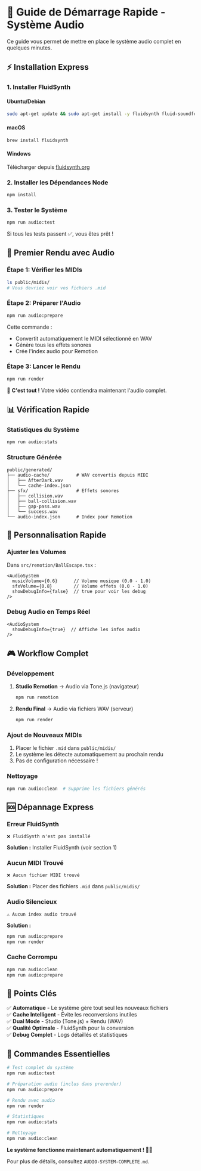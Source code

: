 # 🚀 Guide de Démarrage Rapide - Système Audio

Ce guide vous permet de mettre en place le système audio complet en quelques minutes.

## ⚡ Installation Express

### 1. Installer FluidSynth

#### Ubuntu/Debian
```bash
sudo apt-get update && sudo apt-get install -y fluidsynth fluid-soundfont-gm
```

#### macOS
```bash
brew install fluidsynth
```

#### Windows
Télécharger depuis [fluidsynth.org](https://www.fluidsynth.org/download/)

### 2. Installer les Dépendances Node
```bash
npm install
```

### 3. Tester le Système
```bash
npm run audio:test
```

Si tous les tests passent ✅, vous êtes prêt !

## 🎵 Premier Rendu avec Audio

### Étape 1: Vérifier les MIDIs
```bash
ls public/midis/
# Vous devriez voir vos fichiers .mid
```

### Étape 2: Préparer l'Audio
```bash
npm run audio:prepare
```
Cette commande :
- Convertit automatiquement le MIDI sélectionné en WAV
- Génère tous les effets sonores
- Crée l'index audio pour Remotion

### Étape 3: Lancer le Rendu
```bash
npm run render
```

🎉 **C'est tout !** Votre vidéo contiendra maintenant l'audio complet.

## 📊 Vérification Rapide

### Statistiques du Système
```bash
npm run audio:stats
```

### Structure Générée
```
public/generated/
├── audio-cache/          # WAV convertis depuis MIDI
│   ├── AfterDark.wav
│   └── cache-index.json
├── sfx/                  # Effets sonores
│   ├── collision.wav
│   ├── ball-collision.wav
│   ├── gap-pass.wav
│   └── success.wav
└── audio-index.json      # Index pour Remotion
```

## 🔧 Personnalisation Rapide

### Ajuster les Volumes
Dans `src/remotion/BallEscape.tsx` :
```tsx
<AudioSystem
  musicVolume={0.6}      // Volume musique (0.0 - 1.0)
  sfxVolume={0.8}        // Volume effets (0.0 - 1.0)
  showDebugInfo={false}  // true pour voir les debug
/>
```

### Debug Audio en Temps Réel
```tsx
<AudioSystem
  showDebugInfo={true}  // Affiche les infos audio
/>
```

## 🎮 Workflow Complet

### Développement
1. **Studio Remotion** → Audio via Tone.js (navigateur)
   ```bash
   npm run remotion
   ```

2. **Rendu Final** → Audio via fichiers WAV (serveur)
   ```bash
   npm run render
   ```

### Ajout de Nouveaux MIDIs
1. Placer le fichier `.mid` dans `public/midis/`
2. Le système les détecte automatiquement au prochain rendu
3. Pas de configuration nécessaire !

### Nettoyage
```bash
npm run audio:clean  # Supprime les fichiers générés
```

## 🆘 Dépannage Express

### Erreur FluidSynth
```
❌ FluidSynth n'est pas installé
```
**Solution :** Installer FluidSynth (voir section 1)

### Aucun MIDI Trouvé
```
❌ Aucun fichier MIDI trouvé
```
**Solution :** Placer des fichiers `.mid` dans `public/midis/`

### Audio Silencieux
```
⚠️ Aucun index audio trouvé
```
**Solution :** 
```bash
npm run audio:prepare
npm run render
```

### Cache Corrompu
```bash
npm run audio:clean
npm run audio:prepare
```

## 🎯 Points Clés

✅ **Automatique** - Le système gère tout seul les nouveaux fichiers  
✅ **Cache Intelligent** - Évite les reconversions inutiles  
✅ **Dual Mode** - Studio (Tone.js) + Rendu (WAV)  
✅ **Qualité Optimale** - FluidSynth pour la conversion  
✅ **Debug Complet** - Logs détaillés et statistiques  

## 📝 Commandes Essentielles

```bash
# Test complet du système
npm run audio:test

# Préparation audio (inclus dans prerender)
npm run audio:prepare

# Rendu avec audio
npm run render

# Statistiques
npm run audio:stats

# Nettoyage
npm run audio:clean
```

**Le système fonctionne maintenant automatiquement ! 🎵✨**

Pour plus de détails, consultez `AUDIO-SYSTEM-COMPLETE.md`.
